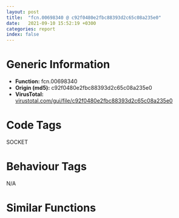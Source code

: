 ```yaml
---
layout: post
title:  "fcn.00698340 @ c92f0480e2fbc88393d2c65c08a235e0"
date:   2021-09-10 15:52:19 +0300
categories: report
index: false
---
```


# Generic Information
- **Function:** fcn.00698340
- **Origin (md5):** c92f0480e2fbc88393d2c65c08a235e0
- **VirusTotal:** [virustotal.com/gui/file/c92f0480e2fbc88393d2c65c08a235e0][virustotal_ref]

# Code Tags
<span class="tag" id="SOCKET">SOCKET</span>


# Behaviour Tags
<span class="bhv-tag" id="na">N/A</span>

# Similar Functions
<script type="text/javascript" src="https://www.gstatic.com/charts/loader.js"></script>
<script type="text/javascript">

    google.charts.load('current', {'packages':['corechart']});
    google.charts.setOnLoadCallback(drawChart);

    function drawChart() {
    var data = new google.visualization.DataTable();
        data.addColumn('number', 'X');
        data.addColumn('number', 'Y');
        data.addColumn({type: 'string', role: 'tooltip', 'p': {'html': true}});
        data.addColumn({'type': 'string', 'role': 'style'});
        
        data.addRows([
    [-131.15101623535156, 436.8885192871094, '<b><a href="/report/fcn.00698340@c92f0480e2fbc88393d2c65c08a235e0">fcn.00698340</a><br>@c92f0480e2fbc88393d2c65c08a235e0</b><br>', 'point { fill-color: #e0440e; }'],
[-293.4576110839844, 336.314697265625, '<b><a href="/report/fcn.0067c360@c92f0480e2fbc88393d2c65c08a235e0">fcn.0067c360</a><br>@c92f0480e2fbc88393d2c65c08a235e0</b><br>', 'null'],
[-30.559444427490234, 274.593017578125, '<b><a href="/report/fcn.00697ca0@c92f0480e2fbc88393d2c65c08a235e0">fcn.00697ca0</a><br>@c92f0480e2fbc88393d2c65c08a235e0</b><br>', 'null'],
[-192.86619567871094, 174.01925659179688, '<b><a href="/report/fcn.00693800@c92f0480e2fbc88393d2c65c08a235e0">fcn.00693800</a><br>@c92f0480e2fbc88393d2c65c08a235e0</b><br>', 'null'],

        ]);

    var options = {
        title: 'Similarity Plot',
        legend: 'none',
        colors: ['#dedbd9', '#e6693e', '#ec8f6e', '#f3b49f', '#f6c7b6'],
        tooltip: {isHtml: true, trigger: 'both'},
        explorer: {
        actions: ["dragToZoom", "rightClickToReset"],
        },
        chartArea: {
        width: '80%',
        height: '80%'
        },
        width: '100%',
        height: '100%'
    };

    var chart = new google.visualization.ScatterChart(document.getElementById('chart_div'));

    chart.draw(data, options);
    }
    
</script>


<div id="chart_div" style="width: 100%px; height: 100%;"></div>

# Disassembled Code
{% highlight nasm %}

push ebp
push edi
mov ebp, edx
push esi
push ebx
mov ebx, eax
sub esp, 0x3c
mov eax, dword[esp+0x50]
mov edi, dword[esp+0x54]
mov dword[esp+0x20], ecx
mov dword[esp+0x1c], eax
mov eax, dword[esp+0x58]
mov dword[esp+0x18], edi
mov dword[esp+0x24], eax
mov eax, edi
test al, al
je 0x698414
mov esi, dword[ebx+0x64]
test esi, esi
je 0x698414
mov ebx, dword[ebx+0x78]
test ebx, ebx
je 0x6983d8
mov eax, edx
xor edx, edx
div ebx
imul eax, edx, 0x114
add eax, esi
mov edi, dword[eax+0xd0]
cmp dword[eax+0xcc], edi
jb 0x6986b0
lea ecx, [ebp+1]
lea edi, [ebp+ebx]
jmp 0x6983d4
mov eax, ecx
xor edx, edx
add ecx, 1
div ebx
imul edx, edx, 0x114
lea eax, [esi+edx]
mov edx, dword[eax+0xd0]
cmp dword[eax+0xcc], edx
jb 0x6986b0
cmp edi, ecx
jne 0x6983b0
mov dword[esp], ebp
call dword[sym.imp.WS2_32.dll_closesocket]
sub esp, 4
test eax, eax
mov esi, eax
je 0x698666
mov eax, dword[0x83a8a0]
mov dword[esp+0xc], str.Close_socket_failed.

mov dword[esp+8], 0x897
mov dword[esp+4], str.T:_Bin-prep_mhd_src_libmicrohttpd-0.9.58_src_microhttpd_daemon.c
mov dword[esp], eax
call dword[0x83a8a4]
mov eax, dword[ebx+0xd0]
cmp dword[ebx+0xcc], eax
je 0x698640
mov esi, ebx
mov edx, dword[esp+0x18]
jmp 0x698432
mov esi, eax
mov eax, dword[esi+0x60]
test eax, eax
jne 0x698430
mov edi, dword[esi+0xd8]
mov dword[esp+0x18], edx
test edi, edi
jne 0x6986e0
mov eax, dword[ebx+0x30]
test eax, eax
je 0x698472
mov edi, dword[esp+0x1c]
mov dword[esp+8], edi
mov edi, dword[esp+0x20]
mov dword[esp+4], edi
mov ecx, dword[ebx+0x34]
mov dword[esp], ecx
call eax
test eax, eax
je 0x698680
mov dword[esp+4], 0xe0
mov dword[esp], 1
call sub.msvcrt.dll_calloc
test eax, eax
mov edi, eax
je 0x6988a0
mov eax, dword[ebx+0x6c]
mov dword[esp], eax
call fcn.0069e360
test eax, eax
mov dword[edi+0x20], eax
je 0x698900
mov eax, dword[ebx+0xd4]
mov dword[edi+0x8c], eax
mov eax, dword[esp+0x1c]
mov dword[esp], eax
call sub.msvcrt.dll_malloc
test eax, eax
mov dword[edi+0x4c], eax
je 0x69897c
mov esi, dword[esp+0x1c]
mov ecx, dword[esp+0x20]
mov dword[esp], eax
mov dword[esp+8], esi
mov dword[esp+4], ecx
call sub.msvcrt.dll_memcpy
movzx eax, byte[esp+0x24]
mov dword[edi+0x84], esi
mov esi, 0x16
mov dword[edi+0x98], ebp
mov dword[edi+0x10], ebx
mov byte[edi+0x9c], al
call fcn.0069e6e0
test byte[ebx+0xdc], 2
mov dword[edi+0x88], eax
je 0x698721
mov eax, dword[ebx+0x40]
test eax, eax
je 0x69853a
lea edx, [edi+0x28]
mov dword[esp+0xc], 1
mov dword[esp+4], edi
mov dword[esp+8], edx
mov edx, dword[ebx+0x44]
mov dword[esp], edx
call eax
mov dword[esp], ebp
call dword[sym.imp.WS2_32.dll_closesocket]
sub esp, 4
test eax, eax
jne 0x698b59
mov ecx, dword[esp+0x1c]
mov edx, dword[esp+0x20]
lea ebp, [ebx+0x9c]
mov eax, ebx
call fcn.006981f0
mov dword[esp], ebp
call dword[sym.imp.KERNEL32.dll_EnterCriticalSection]
sub esp, 4
test byte[ebx+0xdc], 4
jne 0x6985a8
mov edx, dword[edi+0xc]
mov eax, dword[edi+8]
test edx, edx
je 0x698a33
mov dword[edx+8], eax
mov eax, dword[edi+8]
mov edx, dword[edi+0xc]
test eax, eax
je 0x698a2b
mov dword[eax+0xc], edx
mov dword[edi+8], 0
mov dword[edi+0xc], 0
mov edx, dword[edi+4]
mov eax, dword[edi]
test edx, edx
je 0x698a23
mov dword[edx], eax
mov eax, dword[edi]
mov edx, dword[edi+4]
test eax, eax
je 0x698a1b
mov dword[eax+4], edx
mov dword[edi], 0
mov dword[edi+4], 0
mov dword[esp], ebp
call dword[sym.imp.KERNEL32.dll_LeaveCriticalSection]
mov eax, dword[edi+0x20]
sub esp, 4
mov dword[esp], eax
call fcn.0069e400
mov eax, dword[edi+0x4c]
mov dword[esp], eax
call sub.msvcrt.dll_free
mov dword[esp], edi
call sub.msvcrt.dll_free
test esi, esi
jne 0x698a0c
call dword[sym.imp.msvcrt.dll__errno]
mov dword[eax], 0x16
jmp 0x698672
mov dword[esp+4], str.Failed_to_add_IP_connection_count_node_n
mov dword[esp], esi
call fcn.0069df20
mov eax, dword[esp+0x28]
mov dword[esp], eax
call dword[sym.imp.KERNEL32.dll_LeaveCriticalSection]
sub esp, 4
mov dword[esp], edi
call sub.msvcrt.dll_free
lea esi, [esi]
mov dword[esp+4], str.Server_reached_connection_limit._Closing_inbound_connection._n
mov dword[esp], ebx
call fcn.0069df20
mov dword[esp], ebp
call dword[sym.imp.WS2_32.dll_closesocket]
sub esp, 4
test eax, eax
mov esi, eax
jne 0x698b33
call dword[sym.imp.msvcrt.dll__errno]
mov dword[eax], 0x17
add esp, 0x3c
mov eax, esi
pop ebx
pop esi
pop edi
pop ebp
ret
mov dword[esp], ebp
call dword[sym.imp.WS2_32.dll_closesocket]
sub esp, 4
test eax, eax
mov esi, eax
jne 0x698b7f
mov ecx, dword[esp+0x1c]
mov edx, dword[esp+0x20]
mov eax, ebx
call fcn.006981f0
jmp 0x698672
movzx edx, byte[esp+0x24]
mov edi, dword[esp+0x1c]
mov dword[esp+0x54], 1
mov ecx, dword[esp+0x20]
mov dword[esp+0x50], edi
mov dword[esp+0x58], edx
add esp, 0x3c
mov edx, ebp
pop ebx
pop esi
pop edi
pop ebp
jmp fcn.00698340
mov dword[esp+4], 1
mov dword[esp], 0x18
call sub.msvcrt.dll_calloc
test eax, eax
mov edi, eax
je 0x698640
cmp dword[esp+0x1c], 0x10
je 0x698967
cmp dword[esp+0x1c], 0x1c
je 0x6987ff
mov dword[esp], eax
call sub.msvcrt.dll_free
jmp 0x69844b
lea esi, [ebx+0x9c]
mov dword[esp], edi
call fcn.00694970
mov dword[esp], esi
call dword[sym.imp.KERNEL32.dll_EnterCriticalSection]
mov eax, dword[ebx+0xcc]
sub esp, 4
cmp eax, dword[ebx+0xd0]
jae 0x698a3b
add eax, 1
test byte[ebx+0xdc], 4
mov dword[ebx+0xcc], eax
jne 0x69877d
mov ecx, dword[ebx+0x24]
mov eax, dword[ebx+0x20]
mov dword[edi+0xc], 0
test ecx, ecx
mov dword[edi+8], eax
je 0x698b02
mov dword[eax+0xc], edi
mov dword[ebx+0x20], edi
mov edx, dword[ebx+0xc]
mov eax, dword[ebx+8]
mov dword[edi+4], 0
test edx, edx
mov dword[edi], eax
je 0x698a95
mov dword[eax+4], edi
mov dword[ebx+8], edi
mov dword[esp], esi
call dword[sym.imp.KERNEL32.dll_LeaveCriticalSection]
mov eax, dword[ebx+0x40]
sub esp, 4
test eax, eax
je 0x6987c8
lea ecx, [edi+0x28]
mov dword[esp+0xc], 0
mov dword[esp+4], edi
mov dword[esp+8], ecx
mov ecx, dword[ebx+0x44]
mov dword[esp], ecx
call eax
mov eax, dword[ebx+0xdc]
and eax, 4
jne 0x698a61
mov edx, dword[ebx+0x7c]
mov ecx, dword[ebx+0x80]
mov dword[edi+0x50], edx
mov dword[edi+0x54], ecx
test eax, eax
jne 0x6987f5
cmp byte[esp+0x18], 0
jne 0x698a9d
mov esi, 1
jmp 0x698672
mov edx, dword[esp+0x20]
mov dword[eax], 0x17
lea eax, [edx+8]
mov edx, dword[edx+8]
mov dword[edi+4], edx
mov edx, dword[eax+4]
mov dword[edi+8], edx
mov edx, dword[eax+8]
mov eax, dword[eax+0xc]
mov dword[edi+0xc], edx
mov dword[edi+0x10], eax
lea eax, [esi+0x84]
mov dword[esp+0x28], eax
mov dword[esp], eax
call dword[sym.imp.KERNEL32.dll_EnterCriticalSection]
lea eax, [esi+0x68]
sub esp, 4
mov dword[esp+8], 0x697f10
mov dword[esp], edi
mov dword[esp+4], eax
call fcn.006b22c0
test eax, eax
je 0x698614
mov ecx, dword[eax]
cmp edi, ecx
je 0x69886f
mov dword[esp], edi
mov dword[esp+0x2c], ecx
call sub.msvcrt.dll_free
mov ecx, dword[esp+0x2c]
mov eax, dword[ecx+0x14]
cmp eax, dword[esi+0xd8]
jae 0x6989f7
add eax, 1
mov dword[ecx+0x14], eax
mov eax, dword[esp+0x28]
mov dword[esp], eax
call dword[sym.imp.KERNEL32.dll_LeaveCriticalSection]
sub esp, 4
jmp 0x69844b
mov edi, dword[sym.imp.msvcrt.dll__errno]
call edi
mov eax, dword[eax]
mov dword[esp+0x18], eax
call edi
mov eax, dword[eax]
mov dword[esp], eax
call sub.msvcrt.dll_strerror
mov dword[esp+4], str.Error_allocating_memory:__s

mov dword[esp+8], eax
mov dword[esp], ebx
call fcn.0069df20
mov dword[esp], ebp
call dword[sym.imp.WS2_32.dll_closesocket]
sub esp, 4
test eax, eax
mov esi, eax
jne 0x698bcb
mov ecx, dword[esp+0x1c]
mov edx, dword[esp+0x20]
mov eax, ebx
call fcn.006981f0
call edi
mov edi, dword[esp+0x18]
mov dword[eax], edi
jmp 0x698672
mov eax, dword[sym.imp.msvcrt.dll__errno]
mov dword[esp+0x18], eax
call eax
mov eax, dword[eax]
mov dword[esp], eax
call sub.msvcrt.dll_strerror
mov dword[esp+4], str.Error_allocating_memory:__s

mov dword[esp+8], eax
mov dword[esp], ebx
call fcn.0069df20
mov dword[esp], ebp
call dword[sym.imp.WS2_32.dll_closesocket]
sub esp, 4
test eax, eax
mov esi, eax
jne 0x698ba5
mov ecx, dword[esp+0x1c]
mov edx, dword[esp+0x20]
mov eax, ebx
call fcn.006981f0
mov dword[esp], edi
call sub.msvcrt.dll_free
mov eax, dword[esp+0x18]
call eax
mov dword[eax], 0xc
jmp 0x698672
mov dword[eax], 2
mov eax, dword[esp+0x20]
mov eax, dword[eax+4]
mov dword[edi+4], eax
jmp 0x698824
mov esi, dword[sym.imp.msvcrt.dll__errno]
mov dword[esp+0x24], esi
call esi
mov eax, dword[eax]
mov dword[esp+0x18], eax
call esi
mov eax, dword[eax]
mov dword[esp], eax
call sub.msvcrt.dll_strerror
mov dword[esp+4], str.Error_allocating_memory:__s

mov dword[esp+8], eax
mov dword[esp], ebx
call fcn.0069df20
mov dword[esp], ebp
call dword[sym.imp.WS2_32.dll_closesocket]
sub esp, 4
test eax, eax
mov esi, eax
jne 0x698bf1
mov ecx, dword[esp+0x1c]
mov edx, dword[esp+0x20]
mov eax, ebx
call fcn.006981f0
mov eax, dword[edi+0x20]
mov dword[esp], eax
call fcn.0069e400
mov dword[esp], edi
call sub.msvcrt.dll_free
mov eax, dword[esp+0x24]
call eax
mov edi, dword[esp+0x18]
mov dword[eax], edi
jmp 0x698672
mov eax, dword[esp+0x28]
mov dword[esp], eax
call dword[sym.imp.KERNEL32.dll_LeaveCriticalSection]
sub esp, 4
jmp 0x698640
call dword[sym.imp.msvcrt.dll__errno]
mov dword[eax], esi
xor esi, esi
jmp 0x698672
mov dword[ebx+0xc], edx
jmp 0x6985c7
mov dword[ebx+8], eax
jmp 0x6985bc
mov dword[ebx+0x24], edx
jmp 0x69859a
mov dword[ebx+0x20], eax
jmp 0x69858f
mov dword[esp], esi
mov esi, 0x17
call dword[sym.imp.KERNEL32.dll_LeaveCriticalSection]
sub esp, 4
mov dword[esp+4], str.Server_reached_connection_limit._Closing_inbound_connection.

mov dword[esp], ebx
call fcn.0069df20
jmp 0x698518
mov dword[esp+0xc], edi
mov dword[esp+8], 0x699730
mov eax, dword[ebx+0x74]
mov dword[esp+4], eax
lea eax, [edi+0x50]
mov dword[esp], eax
call fcn.0069edf0
test eax, eax
je 0x698b0a
mov eax, dword[ebx+0xdc]
and eax, 4
jmp 0x6987e6
mov dword[ebx+0xc], edi
jmp 0x698797
cmp dword[ebx+0xbc], 0xffffffff
je 0x6987f5
mov dword[esp+0xc], 0
mov dword[esp+8], 1
mov dword[esp+4], 0x7b9c93
mov eax, dword[ebx+0xc0]
mov dword[esp], eax
call dword[sym.imp.WS2_32.dll_send]
sub esp, 0x10
test eax, eax
jg 0x6987f5
call dword[sym.imp.WS2_32.dll_WSAGetLastError]
cmp eax, 0x2733
je 0x6987f5
mov dword[esp+4], str.Failed_to_signal_new_connection_via_inter_thread_communication_channel.
mov dword[esp], ebx
call fcn.0069df20
jmp 0x6987f5
mov dword[ebx+0x24], edi
jmp 0x69877a
call dword[sym.imp.msvcrt.dll__errno]
mov esi, dword[eax]
mov dword[esp], esi
call sub.msvcrt.dll_strerror
mov dword[esp+4], str.Failed_to_create_a_thread:__s

mov dword[esp+8], eax
mov dword[esp], ebx
call fcn.0069df20
jmp 0x698518
mov eax, dword[0x83a8a0]
mov dword[esp+0xc], str.Close_socket_failed.

mov dword[esp+8], 0x8d3
mov dword[esp+4], str.T:_Bin-prep_mhd_src_libmicrohttpd-0.9.58_src_microhttpd_daemon.c
mov dword[esp], eax
call dword[0x83a8a4]
mov eax, dword[0x83a8a0]
mov dword[esp+0xc], str.Close_socket_failed.

mov dword[esp+8], 0x9db
mov dword[esp+4], str.T:_Bin-prep_mhd_src_libmicrohttpd-0.9.58_src_microhttpd_daemon.c
mov dword[esp], eax
call dword[0x83a8a4]
mov eax, dword[0x83a8a0]
mov dword[esp+0xc], str.Close_socket_failed.

mov dword[esp+8], 0x8e6
mov dword[esp+4], str.T:_Bin-prep_mhd_src_libmicrohttpd-0.9.58_src_microhttpd_daemon.c
mov dword[esp], eax
call dword[0x83a8a4]
mov eax, dword[0x83a8a0]
mov dword[esp+0xc], str.Close_socket_failed.

mov dword[esp+8], 0x907
mov dword[esp+4], str.T:_Bin-prep_mhd_src_libmicrohttpd-0.9.58_src_microhttpd_daemon.c
mov dword[esp], eax
call dword[0x83a8a4]
mov eax, dword[0x83a8a0]
mov dword[esp+0xc], str.Close_socket_failed.

mov dword[esp+8], 0x8f8
mov dword[esp+4], str.T:_Bin-prep_mhd_src_libmicrohttpd-0.9.58_src_microhttpd_daemon.c
mov dword[esp], eax
call dword[0x83a8a4]
mov eax, dword[0x83a8a0]
mov dword[esp+0xc], str.Close_socket_failed.

mov dword[esp+8], 0x91b
mov dword[esp+4], str.T:_Bin-prep_mhd_src_libmicrohttpd-0.9.58_src_microhttpd_daemon.c
mov dword[esp], eax
call dword[0x83a8a4]
mov esi, esi
lea edi, [edi]

{% endhighlight %}

[virustotal_ref]: https://www.virustotal.com/gui/file/c92f0480e2fbc88393d2c65c08a235e0